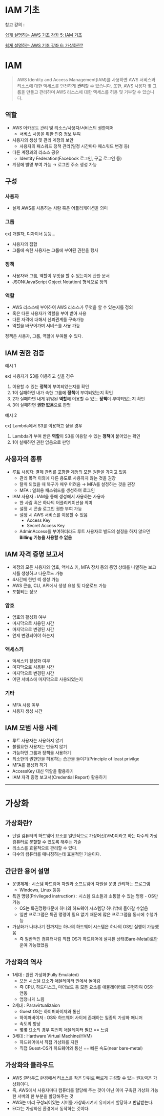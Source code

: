 # IAM 기초

참고 강의 :

[쉽게 설명하는 AWS 기초 강좌 5: IAM 기초
](https://www.youtube.com/watch?v=lcly_aIq1KI&list=PLfth0bK2MgIan-SzGpHIbfnCnjj583K2m&index=6)

[쉽게 설명하는 AWS 기초 강좌 6: 가상화란?
](https://www.youtube.com/watch?v=hb_4Tf6bAtY&list=PLfth0bK2MgIan-SzGpHIbfnCnjj583K2m&index=7)

# IAM

> AWS Identity and Access Management(IAM)를 사용하면 AWS 서비스와 리소스에 대한 액세스를 안전하게 **관리**할 수 있습니다. 또한, AWS 사용자 및 그룹을 만들고 관리하며 AWS 리소스에 대한 액세스를 허용 및 거부할 수 있습니다.
>

## 역할

- AWS 어카운트 관리 및 리소스/사용자/서비스의 권한제어
    - 서비스 사용을 위한 인증 정보 부여
- 사용자의 생성 및 관리 계정의 보안
    - 사용자의 패스워드 정책 관리(일정 시간마다 패스워드 변경 등)
- 다른 계정과의 리소스 공유
    - Identity Federation(Facebook 로그인, 구글 로그인 등)
- 계정에 별명 부여 가능 → 로그인 주소 생성 가능

## 구성

### 사용자

- 실제 AWS를 사용하는 사람 혹은 어플리케이션을 의미

### 그룹

ex) 개발자, 디자이너 등등…

- 사용자의 집합
- 그룹에 속한 사용자는 그룹에 부여된 권한을 행사

### 정책

- 사용자와 그룹, 역할이 무엇을 할 수 있는지에 관한 문서
- JSON(JavaScript Object Notation) 형식으로 정의

### 역할

- AWS 리소스에 부여하여 AWS 리소스가 무엇을 할 수 있는지를 정의
- 혹은 다른 사용자가 역할을 부여 받아 사용
- 다른 자격에 대해서 신뢰관계를 구축가능
- 역할을 바꾸어가며 서비스를 사용 가능

정책은 사용자, 그룹, 역할에 부여될 수 있다.

## IAM 권한 검증

예시 1

ex) 사용자가 S3를 이용하고 싶을 경우

1. 이용할 수 있는 **정책**이 부여되었는지를 확인
2. 1이 실패하면 내가 속한 그룹에 **정책**이 부여되었는지 확인
3. 2가 실패하면 내게 위임된 **역할**에 이용할 수 있는 **정책**이 부여되었는지 확인
4. 3이 실패하면 **권한 없음**으로 판명

예시 2

ex) Lambda에서 S3를 이용하고 싶을 경우

1. Lambda가 부여 받은 **역할**이 S3를 이용할 수 있는 **정책**이 붙어있는 확인
2. 1이 실패하면 권한 없음으로 판명

## 사용자의 종류

- 루트 사용자: 결제 관리를 포함한 계정의 모든 권한을 가지고 있음
    - 관리 목적 이외에 다른 용도로 사용하지 않는 것을 권장
    - 탈취 되었을 때 복구가 매우 어려움 → MFA를 설정하는 것을 권장
    - MFA : 일회용 패스워드를 생성하여 로그인
- IAM 사용자 : IAM을 통해 생성해서 사용하는 사용자
    - 한 사람 혹은 하나의 어플리케이션을 의미
    - 설정 시 콘솔 로그인 권한 부여 가능
    - 설정 시 AWS 서비스를 이용할 수 있음
        - Access Key
        - Secret Access Key
    - AdminAccess를 부여하더라도 루트 사용자로 별도의 설정을 하지 않으면 **Billing 기능을 사용할 수 없음**

## IAM 자격 증명 보고서

- 계정의 모든 사용자와 암호, 액세스 키, MFA 장치 등의 증명 상태를 나열하는 보고서를 생성하고 다운로드 가능
- 4시간에 한번 씩 생성 가능
- AWS 콘솔, CLI, API에서 생성 요청 및 다운로드 가능
- 포함되는 정보

### 암호

- 암호의 활성화 여부
- 마지막으로 사용된 시간
- 마지막으로 변경된 시간
- 언제 변경되어야 하는지

### 액세스키

- 액세스키 활성화 여부
- 마지막으로 사용된 시간
- 마지막으로 변경된 시간
- 어떤 서비스에 마지막으로 사용되었는지

### 기타

- MFA 사용 여부
- 사용자 생성 시간

## IAM 모범 사용 사례

- 루트 사용자는 사용하지 않기
- 불필요한 사용자는 만들지 않기
- 가능하면 그룹과 정책을 사용하기
- 최소한의 권한만을 허용하는 습관을 들이기(Principle of least privilge
- MFA를 활성화 하기
- AccessKey 대신 역할을 활용하기
- IAM 자격 증명 보고서(Credential Report) 활용하기

---

# 가상화

## 가상화란?

- 단일 컴퓨터의 하드웨어 요소를 일반적으로 가상머신(VM)이라고 하는 다수의 가상 컴퓨터로 분할할 수 있도록 해주는 기술
- 리소스를 효율적으로 관리할 수 있다.
- 다수의 컴퓨터를 매니징하는데 효율적인 기술이다.

## 간단한 용어 설명

- 운영체제 : 시스템 하드웨어 자원과 소프트웨어 자원을 운영 관리하는 프로그램
    - Windows, Linux 등등
- 특권 명령(Privileged instruction) : 시스템 요소들과 소통할 수 있는 명령 - OS만 가능
    - OS는 특권명령때문에 하나의 하드웨어 시스템당 하나밖에 돌아갈 수없음
    - 일반 프로그램은 특권 명령이 필요 없기 때문에 많은 프로그램을 동시에 수행가능
- 가상화가 나타나기 전까지는 하나의 하드웨어 시스템은 하나의 OS만 실행이 가능했음
    - 즉 일반적인 컴퓨터처럼 직접 OS가 하드웨어에 설치된 상태(Bare-Metal)로만 운여 가능했었음

## 가상화의 역사

- 1세대 : 완전 가상화(Fully Emulated)
    - 모든 시스템 요소가 애뮬레이터 안에서 돌아감
    - 즉 CPU, 하드디스크, 마더보드 등 모든 요소를 애뮬레이터로 구현하여 OS와 연동
    - 엄청나게 느림
- 2세대 : Paravirtualizaion
    - Guest OS는 하이퍼바이저와 통신
    - 하이퍼바이저 : OS와 하드웨어 사이에 존재하는 일종의 가상화 매니저
    - 속도의 향상
    - 몇몇 요소의 경우 여전히 애뮬레이터 필요 == 느림
- 3세대 : Hardware Virtual Machine(HVM)
    - 하드웨어에서 직접 가상화를 지원
    - 직접 Guest-OS가 하드웨어와 통신 == 빠른 속도(near bare-metal)

## 가상화와 클라우드

- AWS 클라우드 환경에서 리소스를 작은 단위로 빠르게 구성할 수 있는 원동력은 가상화이다.
- 즉, AWS에서 사용자마다 컴퓨터를 할당해 주는 것이 아닌 이미 구축된 가상화 가능한 서버의 한 부분을 할당해주는 것
- AWS는 미리 구성되어있는 서버를 가상화시켜서 유저에게 할당하고 반납받는다.
- EC2는 가상화된 환경에서 동작하는 것이다.